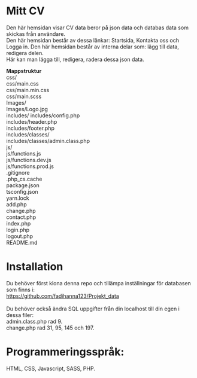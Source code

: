 # Mitt CV <br />

Den här hemsidan visar CV data beror på json data och databas data som skickas från användare.<br />
Den här hemsidan består av dessa länkar: Startsida, Kontakta oss och Logga in. Den här hemsidan består av interna delar som: lägg till data, redigera delen.<br />
Här kan man lägga till, redigera, radera dessa json data.<br />

**Mappstruktur** <br />
css/ <br />
css/main.css<br />
css/main.min.css<br />
css/main.scss<br />
Images/ <br />
Images/Logo.jpg<br />
includes/
includes/config.php<br />
includes/header.php<br />
includes/footer.php<br />
includes/classes/ <br />
includes/classes/admin.class.php <br />
js/ <br />
js/functions.js <br />
js/functions.dev.js <br />
js/functions.prod.js <br />
.gitignore <br />
.php_cs.cache <br />
package.json <br />
tsconfig.json <br />
yarn.lock <br />
add.php <br />
change.php <br />
contact.php <br />
index.php <br />
login.php <br />
logout.php <br />
README.md <br />

# Installation<br />

Du behöver först klona denna repo och tillämpa inställningar för databasen som finns i:<br />
https://github.com/fadihanna123/Projekt_data<br />
<br />
Du behöver också ändra SQL uppgifter från din localhost till din egen i dessa filer:<br />
admin.class.php rad 9.<br />
change.php rad 31, 95, 145 och 197.<br />

# Programmeringsspråk:

HTML, CSS, Javascript, SASS, PHP.
